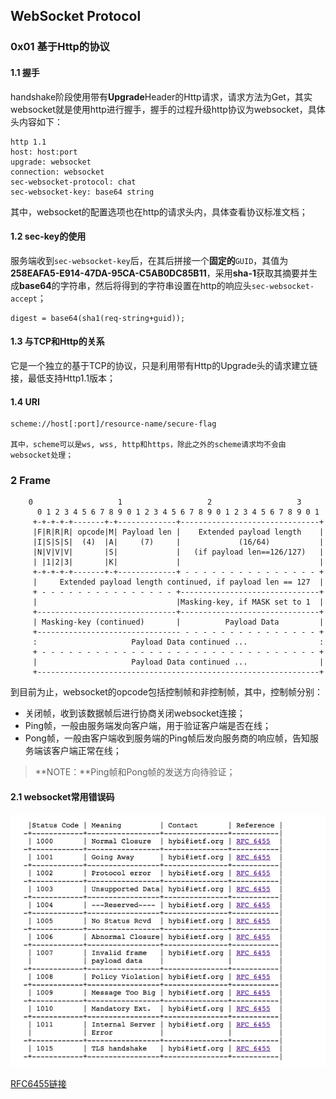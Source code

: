 ## WebSocket Protocol

### 0x01 基于Http的协议

#### 1.1 握手

handshake阶段使用带有**Upgrade**Header的Http请求，请求方法为Get，其实websocket就是使用http进行握手，握手的过程升级http协议为websocket，具体头内容如下：

```
http 1.1
host: host:port
upgrade: websocket
connection: websocket
sec-websocket-protocol: chat
sec-websocket-key: base64 string
```

其中，websocket的配置选项也在http的请求头内，具体查看协议标准文档；

#### 1.2 sec-key的使用

服务端收到`sec-websocket-key`后，在其后拼接一个**固定的**`GUID`，其值为**258EAFA5-E914-47DA-95CA-C5AB0DC85B11**，采用**sha-1**获取其摘要并生成**base64**的字符串，然后将得到的字符串设置在http的响应头`sec-websocket-accept`；

```
digest = base64(sha1(req-string+guid));
```

#### 1.3 与TCP和Http的关系

它是一个独立的基于TCP的协议，只是利用带有Http的Upgrade头的请求建立链接，最低支持Http1.1版本；

#### 1.4 URI

```
scheme://host[:port]/resource-name/secure-flag

其中，scheme可以是ws, wss, http和https，除此之外的scheme请求均不会由websocket处理；

```

### 2 Frame

```
    0                   1                   2                   3
      0 1 2 3 4 5 6 7 8 9 0 1 2 3 4 5 6 7 8 9 0 1 2 3 4 5 6 7 8 9 0 1
     +-+-+-+-+-------+-+-------------+-------------------------------+
     |F|R|R|R| opcode|M| Payload len |    Extended payload length    |
     |I|S|S|S|  (4)  |A|     (7)     |             (16/64)           |
     |N|V|V|V|       |S|             |   (if payload len==126/127)   |
     | |1|2|3|       |K|             |                               |
     +-+-+-+-+-------+-+-------------+ - - - - - - - - - - - - - - - +
     |     Extended payload length continued, if payload len == 127  |
     + - - - - - - - - - - - - - - - +-------------------------------+
     |                               |Masking-key, if MASK set to 1  |
     +-------------------------------+-------------------------------+
     | Masking-key (continued)       |          Payload Data         |
     +-------------------------------- - - - - - - - - - - - - - - - +
     :                     Payload Data continued ...                :
     + - - - - - - - - - - - - - - - - - - - - - - - - - - - - - - - +
     |                     Payload Data continued ...                |
     +---------------------------------------------------------------+
```

到目前为止，websocket的opcode包括控制帧和非控制帧，其中，控制帧分别：

- 关闭帧，收到该数据帧后进行协商关闭websocket连接；
- Ping帧，一般由服务端发向客户端，用于验证客户端是否在线；
- Pong帧，一般由客户端收到服务端的Ping帧后发向服务商的响应帧，告知服务端该客户端正常在线；

> **NOTE：**Ping帧和Pong帧的发送方向待验证；

#### 2.1 websocket常用错误码

![status code](./resources/websocket_statuscode.png)

[RFC6455链接](https://tools.ietf.org/html/rfc6455)